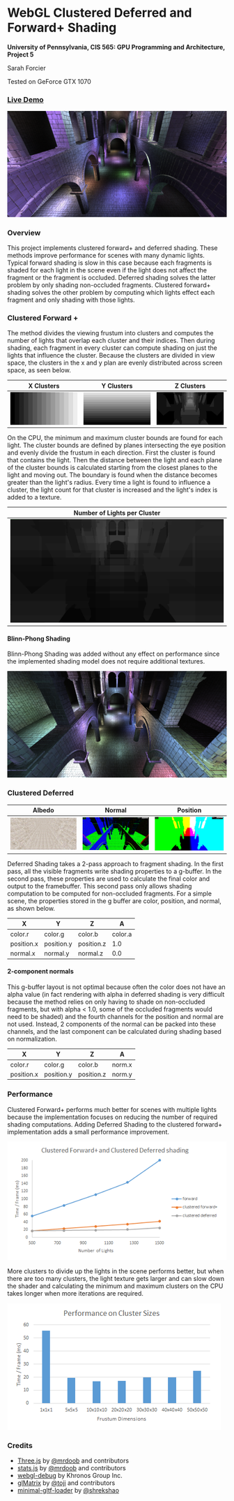 WebGL Clustered Deferred and Forward+ Shading
======================

**University of Pennsylvania, CIS 565: GPU Programming and Architecture, Project 5**

Sarah Forcier

Tested on GeForce GTX 1070

### [Live Demo](http://sarahforcier.github.io/Project5B-WebGL-Deferred-Shading)

[![](img/final.png)](https://youtu.be/QgfXGOQ58Ss)

### Overview

This project implements clustered forward+ and deferred shading. These methods improve performance for scenes with many dynamic lights. Typical forward shading is slow in this case because each fragments is shaded for each light in the scene even if the light does not affect the fragment or the fragment is occluded. Deferred shading solves the latter problem by only shading non-occluded fragments. Clustered forward+ shading solves the other problem by computing which lights effect each fragment and only shading with those lights.   

### Clustered Forward +

The method divides the viewing frustum into clusters and computes the number of lights that overlap each cluster and their indices. Then during shading, each fragment in every cluster can compute shading on just the lights that influence the cluster. Because the clusters are divided in view space, the clusters in the x and y plan are evenly distributed across screen space, as seen below. 

| X Clusters | Y Clusters | Z Clusters | 
| ----------- | ----------- | ----------- |
| ![](img/clusterX.png) | ![](img/clusterY.png) | ![](img/clusterZ.png) | 

On the CPU, the minimum and maximum cluster bounds are found for each light. The cluster bounds are defined by planes intersecting the eye position and evenly divide the frustum in each direction. First the cluster is found that contains the light. Then the distance between the light and each plane of the cluster bounds is calculated starting from the closest planes to the light and moving out. The boundary is found when the distance becomes greater than the light's radius. Every time a light is found to influence a cluster, the light count for that cluster is increased and the light's index is added to a texture. 

| Number of Lights per Cluster |
| ----------- |
| ![](img/numLights.png) |

#### Blinn-Phong Shading

Blinn-Phong Shading was added without any effect on performance since the implemented shading model does not require additional textures. 

![](img/blinn.png)

### Clustered Deferred

| Albedo | Normal | Position |
| ----------- | ----------- | ----------- |
| ![](img/albedo.png) | ![](img/normal.png) | ![](img/position.png) |

Deferred Shading takes a 2-pass approach to fragment shading. In the first pass, all the visible fragments write shading properties to a g-buffer. In the second pass, these properties are used to calculate the final color and output to the framebuffer. This second pass only allows shading computation to be computed for non-occluded fragments. For a simple scene, the properties stored in the g buffer are color, position, and normal, as shown below.  

| X | Y | Z | A |
| ----------- | ----------- | ----------- | ----------- |
| color.r | color.g | color.b | color.a |
| position.x | position.y | position.z | 1.0 |
| normal.x | normal.y | normal.z | 0.0 |

#### 2-component normals

This g-buffer layout is not optimal because often the color does not have an alpha value (in fact rendering with alpha in deferred shading is very difficult because the method relies on only having to shade on non-occluded fragments, but with alpha < 1.0, some of the occluded fragments would need to be shaded) and the fourth channels for the position and normal are not used. Instead, 2 components of the normal can be packed into these channels, and the last component can be calculated during shading based on normalization.

| X | Y | Z | A |
| ----------- | ----------- | ----------- | ----------- |
| color.r | color.g | color.b | norm.x |
| position.x | position.y | position.z | norm.y |

### Performance

Clustered Forward+ performs much better for scenes with multiple lights because the implementation focuses on reducing the number of required shading computations. Adding Deferred Shading to the clustered forward+ implementation adds a small performance improvement.   

![](img/performance.png)

More clusters to divide up the lights in the scene performs better, but when there are too many clusters, the light texture gets larger and can slow down the shader and calculating the minimum and maximum clusters on the CPU takes longer when more iterations are required. 

![](img/numclusters.png)

### Credits

* [Three.js](https://github.com/mrdoob/three.js) by [@mrdoob](https://github.com/mrdoob) and contributors
* [stats.js](https://github.com/mrdoob/stats.js) by [@mrdoob](https://github.com/mrdoob) and contributors
* [webgl-debug](https://github.com/KhronosGroup/WebGLDeveloperTools) by Khronos Group Inc.
* [glMatrix](https://github.com/toji/gl-matrix) by [@toji](https://github.com/toji) and contributors
* [minimal-gltf-loader](https://github.com/shrekshao/minimal-gltf-loader) by [@shrekshao](https://github.com/shrekshao)
